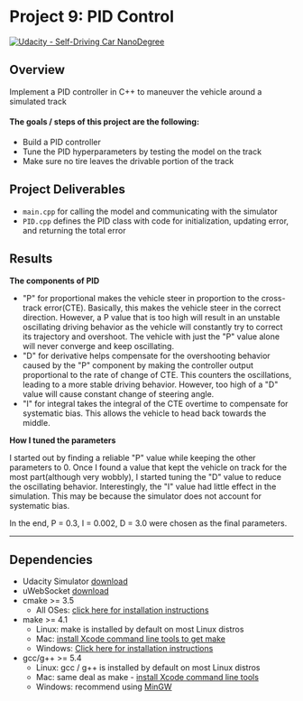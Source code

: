 # Project 9: PID Control
[//]: # (Image References)

[![Udacity - Self-Driving Car NanoDegree](https://s3.amazonaws.com/udacity-sdc/github/shield-carnd.svg)](http://www.udacity.com/drive)


Overview
---
Implement a PID controller in C++ to maneuver the vehicle around a simulated track

#### The goals / steps of this project are the following:
* Build a PID controller 
* Tune the PID hyperparameters by testing the model on the track
* Make sure no tire leaves the drivable portion of the track

Project Deliverables
---
* `main.cpp` for calling the model and communicating with the simulator
* `PID.cpp` defines the PID class with code for initialization, updating error, and returning the total error

Results
---
**The components of PID**

* "P" for proportional makes the vehicle steer in proportion to the cross-track error(CTE). Basically, this makes the vehicle steer in the correct direction. However, a P value that is too high will result in an unstable oscillating driving behavior as the vehicle will constantly try to correct its trajectory and overshoot. The vehicle with just the "P" value alone will never converge and keep oscillating.
* "D" for derivative helps compensate for the overshooting behavior caused by the "P" component by making the controller output proportional to the rate of change of CTE. This counters the oscillations, leading to a more stable driving behavior. However, too high of a "D" value will cause constant change of steering angle.
* "I" for integral takes the integral of the CTE overtime to compensate for systematic bias. This allows the vehicle to head back towards the middle.

**How I tuned the parameters**

I started out by finding a reliable "P" value while keeping the other parameters to 0. Once I found a value that kept the vehicle on track for the most part(although very wobbly), I started tuning the "D" value to reduce the oscillating behavior. Interestingly, the "I" value had little effect in the simulation. This may be because the simulator does not account for systematic bias.

In the end, P = 0.3, I = 0.002, D = 3.0 were chosen as the final parameters.

---

## Dependencies

* Udacity Simulator [download](https://github.com/udacity/self-driving-car-sim/releases)
* uWebSocket [download](https://github.com/uWebSockets/uWebSockets)
* cmake >= 3.5
  * All OSes: [click here for installation instructions](https://cmake.org/install/)
* make >= 4.1
  * Linux: make is installed by default on most Linux distros
  * Mac: [install Xcode command line tools to get make](https://developer.apple.com/xcode/features/)
  * Windows: [Click here for installation instructions](http://gnuwin32.sourceforge.net/packages/make.htm)
* gcc/g++ >= 5.4
  * Linux: gcc / g++ is installed by default on most Linux distros
  * Mac: same deal as make - [install Xcode command line tools](https://developer.apple.com/xcode/features/)
  * Windows: recommend using [MinGW](http://www.mingw.org/)
